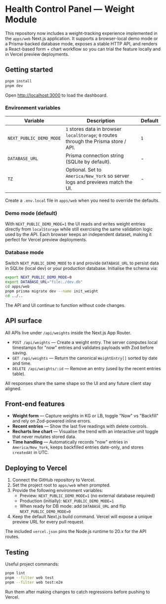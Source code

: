 # Health Control Panel — Weight Module

This repository now includes a weight-tracking experience implemented in the
`apps/web` Next.js application. It supports a browser-local demo mode or a
Prisma-backed database mode, exposes a stable HTTP API, and renders a
React-based form + chart workflow so you can trial the feature locally and in
Vercel preview deployments.

## Getting started

```bash
pnpm install
pnpm dev
```

Open <http://localhost:3000> to load the dashboard.

### Environment variables

| Variable                 | Description                                                                           | Default |
| ------------------------ | ------------------------------------------------------------------------------------- | ------- |
| `NEXT_PUBLIC_DEMO_MODE`  | `1` stores data in browser `localStorage`; `0` routes through the Prisma store / API. | `1`     |
| `DATABASE_URL`           | Prisma connection string (SQLite by default).                                         | -       |
| `TZ`                     | Optional. Set to `America/New_York` so server logs and previews match the UI.        | -       |

Create a `.env.local` file in `apps/web` when you need to override the defaults.

### Demo mode (default)

With `NEXT_PUBLIC_DEMO_MODE=1` the UI reads and writes weight entries directly
from `localStorage` while still exercising the same validation logic used by the
API. Each browser keeps an independent dataset, making it perfect for Vercel
preview deployments.

### Database mode

Switch `NEXT_PUBLIC_DEMO_MODE` to `0` and provide `DATABASE_URL` to persist data
in SQLite (local dev) or your production database. Initialise the schema via:

```bash
export NEXT_PUBLIC_DEMO_MODE=0
export DATABASE_URL="file:./dev.db"
cd apps/web
pnpm prisma migrate dev --name init_weight
cd ../..
```

The API and UI continue to function without code changes.

## API surface

All APIs live under `/api/weights` inside the Next.js App Router.

- `POST /api/weights` — Create a weight entry. The server computes local
  timestamps for "now" entries and validates payloads with Zod before saving.
- `GET /api/weights` — Return the canonical `WeightEntry[]` sorted by date and
  time.
- `DELETE /api/weights/:id` — Remove an entry (used by the recent entries table).

All responses share the same shape so the UI and any future client stay aligned.

## Front-end features

- **Weight form** — Capture weights in KG or LB, toggle "Now" vs "Backfill" and
  rely on Zod-powered inline errors.
- **Recent entries** — Show the last five readings with delete controls.
- **Recharts line chart** — Visualise the trend with an interactive unit toggle
  that never mutates stored data.
- **Time handling** — Automatically records "now" entries in
  `America/New_York`, keeps backfilled entries date-only, and stores `createdAt`
  in UTC.

## Deploying to Vercel

1. Connect the GitHub repository to Vercel.
2. Set the project root to `apps/web` when prompted.
3. Provide the following environment variables:
   - Preview: `NEXT_PUBLIC_DEMO_MODE=1` (no external database required)
   - Production (initially): `NEXT_PUBLIC_DEMO_MODE=1`
   - When ready for DB mode: add `DATABASE_URL` and flip
     `NEXT_PUBLIC_DEMO_MODE=0`
4. Keep the default Next.js build command. Vercel will expose a unique preview
   URL for every pull request.

The included `vercel.json` pins the Node.js runtime to 20.x for the API routes.

## Testing

Useful project commands:

```bash
pnpm lint
pnpm --filter web test
pnpm --filter web test:e2e
```

Run them after making changes to catch regressions before pushing to Vercel.
